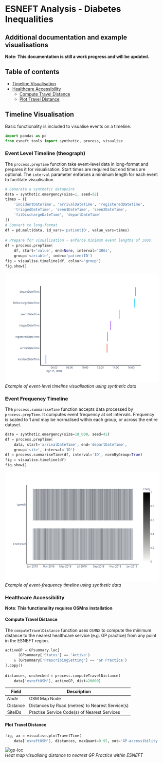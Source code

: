 # ESNEFT Analysis - Diabetes Inequalities

## Additional documentation and example visualisations

**Note: This documentation is still a work progress and will be updated.**

## Table of contents

  * [Timeline Visualisation](#timeline-visualisation)
  * [Healthcare Accessibility](#healthcare-accessibility)
    * [Compute Travel Distance](#compute-travel-distance)
    * [Plot Travel Distance](#plot-travel-distance)


## Timeline Visualisation
Basic functionality is included to visualise events on a timeline.
```python
import pandas as pd
from esneft_tools import synthetic, process, visualise
```


### Event Level Timeline (theograph)
The `process.prepTime` function take event-level data in long-format and prepares it for visualisation.
Start times are required but end times are optional. The `interval` parameter enforces a minimum length for each event to facilitate visualisation.

```python
# Generate a synthetic datapoint
data = synthetic.emergency(size=1, seed=52)
times = ([
    'incidentDateTime', 'arrivalDateTime', 'registeredDateTime',
    'triagedDateTime', 'seen1DateTime', 'seen2DateTime',
    'fitDischargeDateTime', 'departDateTime'
])
# Convert to long-format
df = pd.melt(data, id_vars='patientID', value_vars=times)

# Prepare for visualisation - enforce minimum event lengths of 300s.
df = process.prepTime(
    df, start='value', end=None, interval='300s',
    group='variable', index='patientID')
fig = visualise.timeline(df, colour='group')
fig.show()
```
![pt-time](./patient-timeline.png)
 <br> *Example of event-level timeline visualisation using synthetic data*


### Event Frequency Timeline
The `process.summariseTime` function accepts data processed by `process.prepTime`.
It computes event frequency at set intervals.
Frequency is scaled to 1 and may be normalised within each group, or across the entire dataset.

```python
data = synthetic.emergency(size=10_000, seed=42)
df = process.prepTime(
    data, start='arrivalDateTime', end='departDateTime',
    group='site', interval='1D')
df = process.summariseTime(df, interval='1D', normByGroup=True)
fig = visualise.timeline(df)
fig.show()
```
![pt-time](./service-density.png)
 <br> *Example of event-frequency timeline using synthetic data*


### Healthcare Accessibility
**Note: This functionality requires OSMnx installation**

#### Compute Travel Distance
The `computeTravelDistance` function uses `OSMNX` to compute the minimum distance to the nearest healthcare service (e.g. GP practice) from any point in the ESNEFT region.

```python
activeGP = GPsummary.loc[
      (GPsummary['Status'] == 'Active')
    & (GPsummary['PrescribingSetting'] == 'GP Practice')
].copy()

distances, unchecked = process.computeTravelDistance(
    data['esneftOSM'], activeGP, dist=20000)
```

| Field    | Description                                      |
| ---      | ---                                              |
| *Node*   | OSM Map Node                                     |
| Distance | Distances by Road (metres) to Nearest Service(s) |
| SiteIDs  | Practise Service Code(s) of Nearest Services     |


#### Plot Travel Distance
```python
fig, ax = visualise.plotTravelTime(
    data['esneftOSM'], distances, maxQuant=0.95, out='GP-accessibility.png')
```

![gp-loc](./GP-accessibility.png)
<br> *Heat map visualising distance to nearest GP Practice within ESNEFT*
